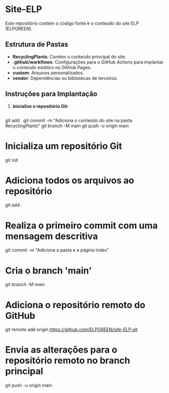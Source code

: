 # Site-ELP

Este repositório contém o código fonte e o conteúdo do site ELP (ELPGREEN).

## Estrutura de Pastas

- **RecyclingPlants**: Contém o conteúdo principal do site.
- **.github/workflows**: Configurações para o GitHub Actions para implantar o conteúdo estático no GitHub Pages.
- **custom**: Arquivos personalizados.
- **vendor**: Dependências ou bibliotecas de terceiros.

## Instruções para Implantação

1. **Inicialize o repositório Git:**
   ```bash
git add .
git commit -m "Adiciona o conteúdo do site na pasta RecyclingPlants"
git branch -M main
git push -u origin main
# Inicializa um repositório Git
git init

# Adiciona todos os arquivos ao repositório
git add .

# Realiza o primeiro commit com uma mensagem descritiva
git commit -m "Adiciona a pasta e a página index"

# Cria o branch 'main'
git branch -M main

# Adiciona o repositório remoto do GitHub
git remote add origin https://github.com/ELPGREEN/site-ELP.git

# Envia as alterações para o repositório remoto no branch principal
git push -u origin main
